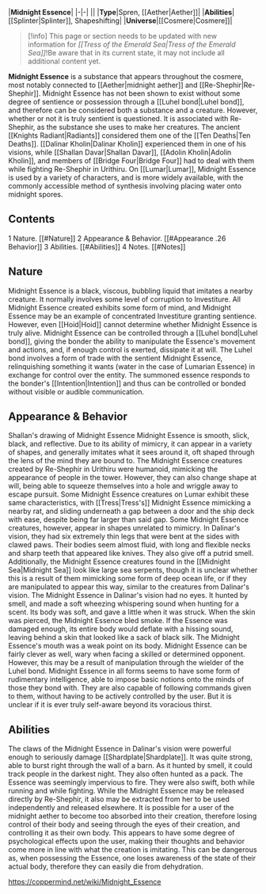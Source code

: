 |**Midnight Essence**|
|-|-|
||
|**Type**|Spren, [[Aether\|Aether]]|
|**Abilities**|[[Splinter\|Splinter]], Shapeshifting|
|**Universe**|[[Cosmere\|Cosmere]]|

> [!info] This page or section needs to be updated with new information for *[[Tress of the Emerald Sea\|Tress of the Emerald Sea]]*!Be aware that in its current state, it may not include all additional content yet.

**Midnight Essence** is a substance that appears throughout the cosmere, most notably connected to [[Aether\|midnight aether]] and [[Re-Shephir\|Re-Shephir]]. Midnight Essence has not been shown to exist without some degree of sentience or possession through a [[Luhel bond\|Luhel bond]], and therefore can be considered both a substance and a creature. However, whether or not it is truly sentient is questioned.
It is associated with Re-Shephir, as the substance she uses to make her creatures. The ancient [[Knights Radiant\|Radiants]] considered them one of the [[Ten Deaths\|Ten Deaths]]. [[Dalinar Kholin\|Dalinar Kholin]] experienced them in one of his visions, while [[Shallan Davar\|Shallan Davar]], [[Adolin Kholin\|Adolin Kholin]], and members of [[Bridge Four\|Bridge Four]] had to deal with them while fighting Re-Shephir in Urithiru.
On [[Lumar\|Lumar]], Midnight Essence is used by a variety of characters, and is more widely available, with the commonly accessible method of synthesis involving placing water onto midnight spores.

## Contents

1 Nature. [[#Nature]] 
2 Appearance & Behavior. [[#Appearance .26 Behavior]] 
3 Abilities. [[#Abilities]] 
4 Notes. [[#Notes]] 


## Nature
Midnight Essence is a black, viscous, bubbling liquid that imitates a nearby creature. It normally involves some level of corruption to Investiture. All Midnight Essence created exhibits some form of mind, and Midnight Essence may be an example of concentrated Investiture granting sentience. However, even [[Hoid\|Hoid]] cannot determine whether Midnight Essence is truly alive. Midnight Essence can be controlled through a [[Luhel bond\|Luhel bond]], giving the bonder the ability to manipulate the Essence's movement and actions, and, if enough control is exerted, dissipate it at will. The Luhel bond involves a form of trade with the sentient Midnight Essence, relinquishing something it wants (water in the case of Lumarian Essence) in exchange for control over the entity. The summoned essence responds to the bonder's [[Intention\|Intention]] and thus can be controlled or bonded without visible or audible communication.

## Appearance & Behavior
  Shallan's drawing of Midnight Essence
Midnight Essence is smooth, slick, black, and reflective. Due to its ability of mimicry, it can appear in a variety of shapes, and generally imitates what it sees around it, oft shaped through the lens of the mind they are bound to. The Midnight Essence creatures created by Re-Shephir in Urithiru were humanoid, mimicking the appearance of people in the tower. However, they can also change shape at will, being able to squeeze themselves into a hole and wriggle away to escape pursuit. Some Midnight Essence creatures on Lumar exhibit these same characteristics, with [[Tress\|Tress's]] Midnight Essence mimicking a nearby rat, and sliding underneath a gap between a door and the ship deck with ease, despite being far larger than said gap.
Some Midnight Essence creatures, however, appear in shapes unrelated to mimicry. In Dalinar's vision, they had six extremely thin legs that were bent at the sides with clawed paws. Their bodies seem almost fluid, with long and flexible necks and sharp teeth that appeared like knives. They also give off a putrid smell. Additionally, the Midnight Essence creatures found in the [[Midnight Sea\|Midnight Sea]] look like large sea serpents, though it is unclear whether this is a result of them mimicking some form of deep ocean life, or if they are manipulated to appear this way, similar to the creatures from Dalinar's vision.
The Midnight Essence in Dalinar's vision had no eyes. It hunted by smell, and made a soft wheezing whispering sound when hunting for a scent. Its body was soft, and gave a little when it was struck. When the skin was pierced, the Midnight Essence bled smoke. If the Essence was damaged enough, its entire body would deflate with a hissing sound, leaving behind a skin that looked like a sack of black silk. The Midnight Essence's mouth was a weak point on its body.
Midnight Essence can be fairly clever as well, wary when facing a skilled or determined opponent. However, this may be a result of manipulation through the wielder of the Luhel bond.
Midnight Essence in all forms seems to have some form of rudimentary intelligence, able to impose basic notions onto the minds of those they bond with. They are also capable of following commands given to them, without having to be actively controlled by the user. But it is unclear if it is ever truly self-aware beyond its voracious thirst.

## Abilities
The claws of the Midnight Essence in Dalinar's vision were powerful enough to seriously damage [[Shardplate\|Shardplate]]. It was quite strong, able to burst right through the wall of a barn. As it hunted by smell, it could track people in the darkest night. They also often hunted as a pack. The Essence was seemingly impervious to fire. They were also swift, both while running and while fighting. While the Midnight Essence may be released directly by Re-Shephir, it also may be extracted from her to be used independently and released elsewhere.
It is possible for a user of the midnight aether to become too absorbed into their creation, therefore losing control of their body and seeing through the eyes of their creation, and controlling it as their own body. This appears to have some degree of psychological effects upon the user, making their thoughts and behavior come more in line with what the creation is imitating. This can be dangerous as, when possessing the Essence, one loses awareness of the state of their actual body, therefore they can easily die from dehydration.



https://coppermind.net/wiki/Midnight_Essence